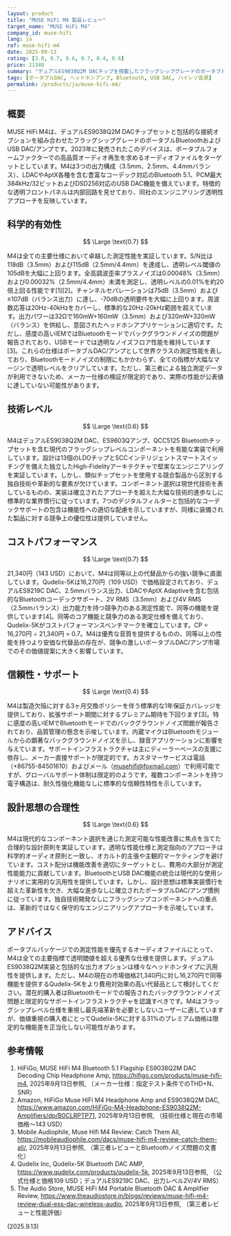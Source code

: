```yaml
---
layout: product
title: "MUSE HiFi M4 製品レビュー"
target_name: "MUSE HiFi M4"
company_id: muse-hifi
lang: ja
ref: muse-hifi-m4
date: 2025-09-13
rating: [3.0, 0.7, 0.6, 0.7, 0.4, 0.6]
price: 21340
summary: "デュアルES9038Q2M DACチップを搭載したフラッグシップグレードのポータブルDAC/アンプ。優秀な測定性能を実現するも、標準的な技術実装とサポート面での懸念により評価が限定される。"
tags: [ポータブルDAC, ヘッドホンアンプ, Bluetooth, USB DAC, ハイレゾ音源]
permalink: /products/ja/muse-hifi-m4/
---
```


## 概要

MUSE HiFi M4は、デュアルES9038Q2M DACチップセットと包括的な接続オプションを組み合わせたフラッグシップグレードのポータブルBluetoothおよびUSB DAC/アンプです。2023年に発売されたこのデバイスは、ポータブルフォームファクターでの高品質オーディオ再生を求めるオーディオファイルをターゲットとしています。M4は3つの出力構成（3.5mm、2.5mm、4.4mmバランス）、LDACやAptX各種を含む豊富なコーデック対応のBluetooth 5.1、PCM最大384kHz/32ビットおよびDSD256対応のUSB DAC機能を備えています。特徴的な透明フロントパネルは内部回路を見せており、同社のエンジニアリング透明性アプローチを反映しています。

## 科学的有効性

$$ \Large \text{0.7} $$

M4は全ての主要仕様において卓越した測定性能を実証しています。S/N比は118dB（3.5mm）および115dB（2.5mm/4.4mm）を達成し、透明レベル閾値の105dBを大幅に上回ります。全高調波歪率プラスノイズは0.00048%（3.5mm）および0.00032%（2.5mm/4.4mm）未満を測定し、透明レベルの0.01%を約20倍上回る性能です[1][2]。チャンネルセパレーションは75dB（3.5mm）および≥107dB（バランス出力）に達し、-70dBの透明要件を大幅に上回ります。周波数応答は20Hz-40kHzをカバーし、標準的な20Hz-20kHz範囲を超えています。出力パワーは32Ωで160mW+160mW（3.5mm）および320mW+320mW（バランス）を供給し、意図されたヘッドホンアプリケーションに適切です。ただし、感度の高いIEMではBluetoothモードでバックグラウンドノイズの問題が報告されており、USBモードでは透明なノイズフロア性能を維持しています[3]。これらの仕様はポータブルDAC/アンプとして世界クラスの測定性能を表しており、Bluetoothモードノイズの制限にもかかわらず、全ての指標が大幅なマージンで透明レベルをクリアしています。ただし、第三者による独立測定データが利用できないため、メーカー仕様の検証が限定的であり、実際の性能が公表値に達していない可能性があります。

## 技術レベル

$$ \Large \text{0.6} $$

M4はデュアルES9038Q2M DAC、ES9603Qアンプ、QCC5125 Bluetoothチップセットを含む現代のフラッグシップレベルコンポーネントを有能な実装で利用しています。設計は13個のLDOチップとSCCインテリジェントスマートスイッチングを備えた独立したHigh-Fidelityアーキテクチャで堅実なエンジニアリングを実証しています。しかし、類似チップセットを使用する競合製品から区別する独自技術や革新的な要素が欠けています。コンポーネント選択は現世代技術を表しているものの、実装は確立されたアプローチを超えた大幅な技術的進歩なしに標準的な業界慣行に従っています。7つのデジタルフィルターと包括的なコーデックサポートの包含は機能性への適切な配慮を示していますが、同様に装備された製品に対する競争上の優位性は提供していません。

## コストパフォーマンス

$$ \Large \text{0.7} $$

21,340円（143 USD）において、M4は同等以上の代替品からの強い競争に直面しています。Qudelix-5Kは16,270円（109 USD）で価格設定されており、デュアルES9219C DAC、2.5mmバランス出力、LDACやAptX Adaptiveを含む包括的なBluetoothコーデックサポート、2V RMS（3.5mm）および4V RMS（2.5mmバランス）出力能力を持つ競争力のある測定性能で、同等の機能を提供しています[4]。同等のコア機能と競争力のある測定仕様を備えており、Qudelix-5Kがコストパフォーマンスベンチマークを確立しています。CP = 16,270円 ÷ 21,340円 = 0.7。M4は優秀な音質を提供するものの、同等以上の性能を持つより安価な代替品の存在が、競争の激しいポータブルDAC/アンプ市場でのその価値提案に大きく影響しています。

## 信頼性・サポート

$$ \Large \text{0.4} $$

M4は製造欠陥に対する3ヶ月交換ポリシーを伴う標準的な1年保証カバレッジを提供しており、拡張サポート期間に対するプレミアム期待を下回ります[3]。特に感度の高いIEMでBluetoothモードでのバックグラウンドノイズ問題が報告されており、品質管理の懸念を示唆しています。内蔵マイクはBluetoothモジュールからの顕著なバックグラウンドノイズを示し、録音アプリケーションに影響を与えています。サポートインフラストラクチャは主にディーラーベースの支援に依存し、メーカー直接サポートが限定的です。カスタマーサービスは電話（+86755-84501610）およびメール（musehifi@foxmail.com）で利用可能ですが、グローバルサポート体制は限定的のようです。複数コンポーネントを持つ電子構造は、耐久性強化機能なしに標準的な信頼性特性を示しています。

## 設計思想の合理性

$$ \Large \text{0.6} $$

M4は現代的なコンポーネント選択を通じた測定可能な性能改善に焦点を当てた合理的な設計原則を実証しています。透明な性能仕様と測定指向のアプローチは科学的オーディオ原則と一致し、オカルト的主張や主観的マーケティングを避けています。コスト配分は機能改善を適切にターゲットとし、費用の大部分が測定性能能力に貢献しています。BluetoothとUSB DAC機能の統合は現代的な使用シナリオに実用的な汎用性を提供しています。しかし、設計思想は標準実装慣行を超えた革新性を欠き、大幅な進歩なしに確立されたポータブルDAC/アンプ慣例に従っています。独自技術開発なしにフラッグシップコンポーネントへの重点は、革新的ではなく保守的なエンジニアリングアプローチを示唆しています。

## アドバイス

ポータブルパッケージでの測定性能を優先するオーディオファイルにとって、M4は全ての主要指標で透明閾値を超える優秀な仕様を提供します。デュアルES9038Q2M実装と包括的な出力オプションは様々なヘッドホンタイプに汎用性を提供します。ただし、M4の現在の市場価格21,340円に対し16,270円で同等機能を提供するQudelix-5Kをより費用対効果の高い代替品として検討してください。潜在的購入者はBluetoothモードでの報告されたバックグラウンドノイズ問題と限定的なサポートインフラストラクチャを認識すべきです。M4はフラッグシップレベル仕様を重視し最先端革新を必要としないユーザーに適していますが、価値重視の購入者にとってQudelix-5Kに対する31%のプレミアム価格は限定的な機能差を正当化しない可能性があります。

## 参考情報

1. HiFiGo, MUSE HiFi M4 Bluetooth 5.1 Flagship ES9038Q2M DAC Decoding Chip Headphone Amp, https://hifigo.com/products/muse-hifi-m4, 2025年9月13日参照, （メーカー仕様：指定テスト条件でのTHD+N、SNR）
2. Amazon, HiFiGo Muse HiFi M4 Headphone Amp and ES9038Q2M DAC, https://www.amazon.com/HiFiGo-M4-Headphone-ES9038Q2M-Amplifiers/dp/B0CLRPTP71, 2025年9月13日参照, （技術仕様と現在の市場価格～143 USD）
3. Mobile Audiophile, Muse Hifi M4 Review: Catch Them All, https://mobileaudiophile.com/dacs/muse-hifi-m4-review-catch-them-all/, 2025年9月13日参照, （第三者レビューとBluetoothノイズ問題の文書化）
4. Qudelix Inc, Qudelix-5K Bluetooth DAC AMP, https://www.qudelix.com/products/qudelix-5k, 2025年9月13日参照, （公式仕様と価格109 USD；デュアルES9219C DAC、出力レベル2V/4V RMS）
5. The Audio Store, MUSE HiFi M4 Portable Bluetooth DAC & Amplifier Review, https://www.theaudiostore.in/blogs/reviews/muse-hifi-m4-review-dual-ess-dac-wireless-audio, 2025年9月13日参照, （第三者レビューと性能評価）

(2025.9.13)
